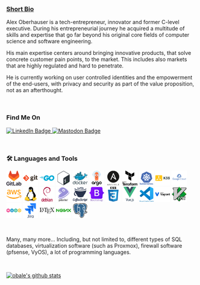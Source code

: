 ### [Short Bio][website]

Alex Oberhauser is a tech-entrepreneur, innovator and former C-level executive.
During his entrepreneurial journey he acquired a multitude of skills and
expertise that go far beyond his original core fields of computer science and
software engineering.

His main expertise centers around bringing innovative products, that solve
concrete customer pain points, to the market. This includes also markets that
are highly regulated and hard to penetrate.

He is currently working on user controlled identities and the empowerment of
the end-users, with privacy and security as part of the value proposition,
not as an afterthought.
<p><br/></p>

### Find Me On

<div id="badges">
  <a href="https://www.linkedin.com/in/alexoberhauser/">
    <img src="https://img.shields.io/badge/LinkedIn-blue?style=for-the-badge&logo=linkedin&logoColor=white" alt="LinkedIn Badge"/>
  </a>
  <a href="https://social.oberhauser.space/@obale">
    <img src="https://img.shields.io/badge/Mastodon-blue?style=for-the-badge&logo=mastodon&logoColor=white" alt="Mastodon Badge"/>
  </a>
</div>
<p><br/></p>

### :hammer_and_wrench: Languages and Tools

<div>
  <img src="https://github.com/devicons/devicon/blob/master/icons/gitlab/gitlab-original-wordmark.svg" title="Gitlab" **alt="Gitlab" width="40" height="40"/>
  <img src="https://github.com/devicons/devicon/blob/master/icons/git/git-original-wordmark.svg" title="Git" **alt="Git" width="40" height="40"/>
  <img src="https://github.com/devicons/devicon/blob/master/icons/go/go-original-wordmark.svg" title="Go" **alt="Go" width="40" height="40"/>
  <img src="https://github.com/devicons/devicon/blob/master/icons/bash/bash-original.svg" title="Bash" **alt="Bash" width="40" height="40"/>
  <img src="https://github.com/devicons/devicon/blob/master/icons/docker/docker-original-wordmark.svg" title="Docker" **alt="Docker" width="40" height="40"/>
  <img src="https://github.com/devicons/devicon/blob/master/icons/argocd/argocd-original-wordmark.svg" title="Argocd" **alt="Argocd" width="40" height="40"/>
  <img src="https://github.com/devicons/devicon/blob/master/icons/ansible/ansible-original-wordmark.svg" title="Ansible" **alt="Ansible" width="40" height="40"/>
  <img src="https://github.com/devicons/devicon/blob/master/icons/terraform/terraform-plain-wordmark.svg" title="Terraform" **alt="Terraform" width="40" height="40"/>
  <img src="https://github.com/devicons/devicon/blob/master/icons/kubernetes/kubernetes-plain-wordmark.svg" title="Kubernetes" **alt="Kubernetes" width="40" height="40"/>
  <img src="https://github.com/devicons/devicon/blob/master/icons/k3s/k3s-original-wordmark.svg" title="K3s" **alt="K3s" width="40" height="40"/>
  <img src="https://github.com/devicons/devicon/blob/master/icons/googlecloud/googlecloud-plain-wordmark.svg" title="Google Cloud" **alt="Google Cloud" width="40" height="40"/>
  <img src="https://github.com/devicons/devicon/blob/master/icons/amazonwebservices/amazonwebservices-plain-wordmark.svg" title="Amazon AWS" **alt="Amazon AWS" width="40" height="40"/>
  <img src="https://github.com/devicons/devicon/blob/master/icons/linux/linux-original.svg" title="Linux" **alt="Linux" width="40" height="40"/>
  <img src="https://github.com/devicons/devicon/blob/master/icons/debian/debian-plain-wordmark.svg" title="Debian" **alt="Debian" width="40" height="40"/>
  <img src="https://github.com/devicons/devicon/blob/master/icons/gentoo/gentoo-plain-wordmark.svg" title="Gentoo" **alt="Gentoo" width="40" height="40"/>
  <img src="https://github.com/devicons/devicon/blob/master/icons/coffeescript/coffeescript-original-wordmark.svg" title="Coffeescript" **alt="Coffeescript" width="40" height="40"/>
  <img src="https://github.com/devicons/devicon/blob/master/icons/bootstrap/bootstrap-original-wordmark.svg" title="Bootstrap" **alt="Bootstrap" width="40" height="40"/>
  <img src="https://github.com/devicons/devicon/blob/master/icons/css3/css3-original-wordmark.svg" title="CSS 3" **alt="CSS 3" width="40" height="40"/>
  <img src="https://github.com/devicons/devicon/blob/master/icons/vuejs/vuejs-original-wordmark.svg" title="Vue.js" **alt="Vue.js" width="40" height="40"/>
  <img src="https://github.com/devicons/devicon/blob/master/icons/vscode/vscode-original-wordmark.svg" title="Vscode" **alt="Vscode" width="40" height="40"/>
  <img src="https://github.com/devicons/devicon/blob/master/icons/vagrant/vagrant-original-wordmark.svg" title="Vagrant" **alt="Vagrant" width="40" height="40"/>
  <img src="https://github.com/devicons/devicon/blob/master/icons/vim/vim-original.svg" title="vim" **alt="vim" width="40" height="40"/>
  <img src="https://github.com/devicons/devicon/blob/master/icons/hugo/hugo-original-wordmark.svg" title="Hugo" **alt="Hugo" width="40" height="40"/>
  <img src="https://github.com/devicons/devicon/blob/master/icons/jira/jira-original-wordmark.svg" title="Jira" **alt="Jira" width="40" height="40"/>
  <img src="https://github.com/devicons/devicon/blob/master/icons/latex/latex-original.svg" title="Latex" **alt="Latex" width="40" height="40"/>
  <img src="https://github.com/devicons/devicon/blob/master/icons/nginx/nginx-original.svg" title="Nginx" **alt="Nginx" width="40" height="40"/>
  <img src="https://github.com/devicons/devicon/blob/master/icons/postgresql/postgresql-original.svg" title="Postgresql" **alt="Postgresql" width="40" height="40"/>
</div>
<p><br/></p>

Many, many more... Including, but not limited to, different types of SQL databases, virtualization software (such as Proxmox), firewall software (pfsense, VyOS), a lot of programming languages.
<p><br/></p>

[![obale's github stats](https://github-readme-stats.vercel.app/api?username=obale&theme=vision-friendly-dark)](https://github.com/obale)


[website]: https://alex-oberhauser.com
